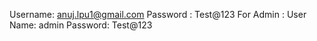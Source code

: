 Username: anuj.lpu1@gmail.com
Password : Test@123
For Admin :
User Name: admin
Password: Test@123
<!-- 
https://phpgurukul.com/shopping-portal-free-download/ -->